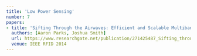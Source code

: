 ```yaml
---
title: 'Low Power Sensing'
number: 7
papers:
- title: 'Sifting Through the Airwaves: Efficient and Scalable Multiband RF Harvesting'
  authors: [Aaron Parks, Joshua Smith]
  url: https://www.researchgate.net/publication/271425487_Sifting_through_the_airwaves_Efficient_and_scalable_multiband_RF_harvesting
  venue: IEEE RFID 2014
---
```


